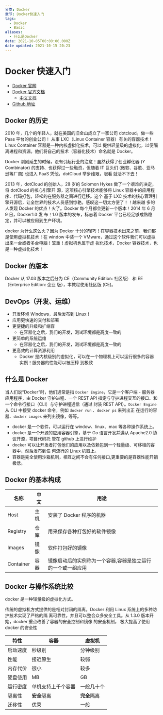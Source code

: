 ```yaml
---
分类: Docker
章节: Docker快速入门
tags:
  - Docker
  - Basic
aliases:
  - 什么是Docker
date: 2021-10-05T00:00:00.000Z
date updated: 2021-10-15 20:23
---
```


# Docker 快速入门

- [Docker 官网 ](https://www.docker.com/)
- [Docker 官方文档 ](https://docs.docker.com/)
  - [中文文档 ](https://dockerdocs.cn/)
- [Github 地址 ](https://github.com/docker/docker-ce)

## Docker 的历史

2010 年，几个的年轻人，就在美国的旧金山成立了一家公司 dotcloud。做一些 Paas 平台的创业公司！ 从事 LXC（Linux Container 容器）有关的容器技术！Linux Container 容器是一种内核虚拟化技术，可以 提供轻量级的虚拟化，以便隔离进程和资源。他们将自己的技术（容器化技术）命名就是 Docker。

Docker 刚刚延生的时候，没有引起行业的注意！虽然获得了创业孵化器 (Y Combinator) 的支持、也获得过一些融资，但随着 IT 巨头们 (微软、谷歌、亚马逊等厂商) 也进入 PaaS 凭他，dotCloud 举步维艰，眼看 就活不下去！

2013 年，dotCloud 的创始人，28 岁的 Solomon Hykes 做了一个艰难的决定，将 dotCloud 的核心引擎开 源，这项核心引擎技术能够将 Linux 容器中的应用程序、代码打包，轻松的在服务器之间进行迁移。这个 基于 LXC 技术的核心管理引擎开源后，让全世界的技术人员感到惊艳。感叹这一切太方便了！！越来越 多的人发现 Docker 的优点！火了。Docker 每个月都会更新一个版本！2014 年 6 月 9 日，Docker1.0 发 布！1.0 版本的发布，标志着 Docker 平台已经足够成熟稳定，并可以被应用到生产环境。

docker 为什么这么火？因为 Docker 十分的轻巧！在容器技术出来之前，我们都是使用虚拟机技术！在 window 中装一个 VMware，通过这个软件我们可以虚拟出来一台或者多台电脑！笨重！虚拟机也属于虚 拟化技术，Docker 容器技术，也是一种虚拟化技术！

## Docker 的版本

Docker 从 17.03 版本之后分为 CE（Community Edition: 社区版） 和 EE（Enterprise Edition: 企业 版），本教程使用社区版 (CE)。

## DevOps（开发、运维）

- 开发环境 Windows，最后发布到 Linux！
- 应用更快速的交付和部署
- 更便捷的升级和扩缩容
  - 在容器化之后，我们的开发，测试环境都是高度一致的
- 更简单的系统运维
  - 在容器化之后，我们的开发，测试环境都是高度一致的
- 更高效的计算资源利用
  - Docker 是内核级别的虚拟化，可以在一个物理机上可以运行很多的容器实例！服务器的性能可以被压榨 到极致

## 什么是 Docker

当人们说“Docker”时，他们通常是指 `Docker Engine`，它是一个客户端 - 服务器应用程序，由 Docker 守护进程、一个 REST API 指定与守护进程交互的接口、和一个命令行接口（CLI）与守护进程通信（通过 封装 REST API）。`Docker Engine` 从 CLI 中接受 docker 命令，例如 `docker run` 、`docker ps` 来列出正 在运行的容器、`docker images` 来列出镜像，等等。

- docker 是一个软件，可以运行在 window、linux、mac 等各种操作系统上。
- docker 是一个开源的应用容器引擎，基于 Go 语言开发并遵从 Apache2.0 协议开源，项目代码托 管在 github 上进行维护
- docker 可以让开发者打包他们的应用以及依赖包到一个轻量级、可移植的容器中，然后发布到任 何流行的 Linux 机器上。
- 容器是完全使用沙箱机制，相互之间不会有任何接口,更重要的是容器性能开销极低。

## Docker 的基本构成

| 名称        | 中文 | 用途                             |
| --------- | -- | ------------------------------ |
| Host      | 主机 | 安装了 Docker 程序的机器               |
| Registry  | 仓库 | 用来保存各种打包好的软件镜像                 |
| Images    | 镜像 | 软件打包好的镜像                       |
| Container | 容器 | 镜像启动后的实例称为一个容器,容器是独立运行的一个或一组应用 |

## Docker 与操作系统比较

docker 是一种轻量级的虚拟化方式。

传统的虚拟机方式提供的是相对封闭的隔离。Docker 利用 Linux 系统上的多种防护技术实现了严格的隔 离可靠性，并且可以整合众多安全工具。从 1.3.0 版本开始，docker 重点改善了容器的安全控制和镜像 的安全机制， 极大提高了使用 docker 的安全性

| 特性     | 容器               | 虚拟机       |
| -------- | ------------------ | ------------ |
| 启动速度 | 秒级别             | 分钟级别     |
| 性能     | 接近原生           | 较弱         |
| 内存代价 | 很小               | 较多         | 
| 硬盘使用 | MB                 | GB           |
| 运行密度 | 单机支持上千个容器 | 一般几十个   |
| 隔离性   | **安全**隔离       | **完全**隔离 |
| 迁移性   | 优秀               | 一般         |
